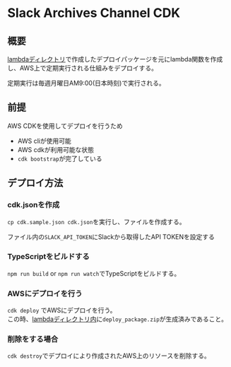 # Slack Archives Channel CDK
## 概要
[lambdaディレクトリ](../lambda)で作成したデプロイパッケージを元にlambda関数を作成し、AWS上で定期実行される仕組みをデプロイする。

定期実行は毎週月曜日AM9:00(日本時刻)で実行される。

## 前提
AWS CDKを使用してデプロイを行うため
* AWS cliが使用可能
* AWS cdkが利用可能な状態
* `cdk bootstrap`が完了している

## デプロイ方法
### cdk.jsonを作成
`cp cdk.sample.json cdk.json`を実行し、ファイルを作成する。

ファイル内の`SLACK_API_TOKEN`にSlackから取得したAPI TOKENを設定する

### TypeScriptをビルドする
`npm run build` or `npm run watch`でTypeScriptをビルドする。

### AWSにデプロイを行う
`cdk deploy` でAWSにデプロイを行う。<br>
この時、[lambdaディレクトリ内](`../lambda`)に`deploy_package.zip`が生成済みであること。

### 削除をする場合
`cdk destroy`でデプロイにより作成されたAWS上のリソースを削除する。

